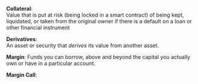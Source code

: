 
**Collateral**:  
	Value that is put at risk (being locked in a smart contract) of being kept, liquidated, or taken from the original owner if there is a default on a loan or other financial instrument

**Derivatives**:\
	An asset or security that _derives_ its value from another asset. 

**Margin**:
	Funds you can borrow, above and beyond the capital you actually own or have in a particular account. 
	
**Margin Call**: 
		

